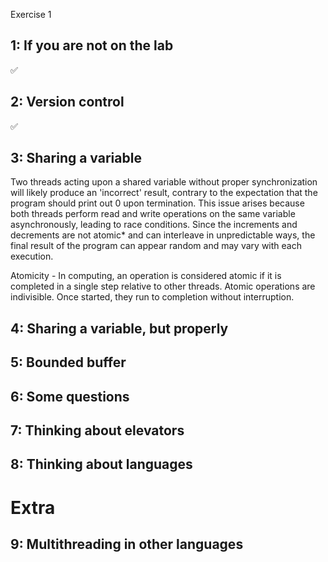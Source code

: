
Exercise 1 

1: If you are not on the lab
----------------------------
✅

2: Version control
------------------
✅

3: Sharing a variable
---------------------

Two threads acting upon a shared variable without proper synchronization will likely produce an 'incorrect' result, contrary to the expectation that the program should print out 0 upon termination. This issue arises because both threads perform read and write operations on the same variable asynchronously, leading to race conditions. Since the increments and decrements are not atomic* and can interleave in unpredictable ways, the final result of the program can appear random and may vary with each execution.

Atomicity - In computing, an operation is considered atomic if it is completed in a single step relative to other threads. Atomic operations are indivisible. Once started, they run to completion without interruption.

4: Sharing a variable, but properly
-----------------------------------



5: Bounded buffer
-----------------

6: Some questions
-----------------

7: Thinking about elevators
---------------------------

8: Thinking about languages
---------------------------

Extra
=====

9: Multithreading in other languages
------------------------------------